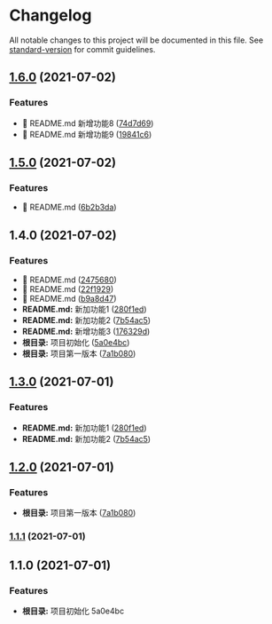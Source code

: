 # Changelog

All notable changes to this project will be documented in this file. See [standard-version](https://github.com/conventional-changelog/standard-version) for commit guidelines.

## [1.6.0](https://github.com/joycolu/git-flow/compare/v1.5.0...v1.6.0) (2021-07-02)


### Features

* 🎸 README.md 新增功能8 ([74d7d69](https://github.com/joycolu/git-flow/commit/74d7d690740643722de6df4e04ea98b4cb2b730e))
* 🎸 README.md 新增功能9 ([19841c6](https://github.com/joycolu/git-flow/commit/19841c67a62beca9e354524d1065cf60e523a255))

## [1.5.0](https://github.com/joycolu/git-flow/compare/v1.4.0...v1.5.0) (2021-07-02)


### Features

* 🎸 README.md ([6b2b3da](https://github.com/joycolu/git-flow/commit/6b2b3da70031707cd6d7f7d9b808f6f1727cd2e6))

## 1.4.0 (2021-07-02)


### Features

* 🎸 README.md ([2475680](https://github.com/joycolu/git-flow/commit/2475680fef6eb4673e0b63424776aa133181c98d))
* 🎸 README.md ([22f1929](https://github.com/joycolu/git-flow/commit/22f1929e170863b237fe207978aeac90f2fab99f))
* 🎸 README.md ([b9a8d47](https://github.com/joycolu/git-flow/commit/b9a8d474aa6f0ce3e4d2c715ceb640e0e9b659be))
* **README.md:** 新加功能1 ([280f1ed](https://github.com/joycolu/git-flow/commit/280f1ed54148b03176a412c95c612536f2e9cf48))
* **README.md:** 新加功能2 ([7b54ac5](https://github.com/joycolu/git-flow/commit/7b54ac5467e8bbc87990701fdd05de963be80ae5))
* **README.md:** 新增功能3 ([176329d](https://github.com/joycolu/git-flow/commit/176329d5fb7ceda2fc927f9f91f5603e0159a4ab))
* **根目录:** 项目初始化 ([5a0e4bc](https://github.com/joycolu/git-flow/commit/5a0e4bce5aa44526969e8977ecb134b52acb3e39))
* **根目录:** 项目第一版本 ([7a1b080](https://github.com/joycolu/git-flow/commit/7a1b080e5757fbad88e4f3eef578fb131f5ac94a))

## [1.3.0](https://github.com/joycolu/git-flow/compare/v1.2.0...v1.3.0) (2021-07-01)


### Features

* **README.md:** 新加功能1 ([280f1ed](https://github.com/joycolu/git-flow/commit/280f1ed54148b03176a412c95c612536f2e9cf48))
* **README.md:** 新加功能2 ([7b54ac5](https://github.com/joycolu/git-flow/commit/7b54ac5467e8bbc87990701fdd05de963be80ae5))

## [1.2.0](https://github.com/joycolu/git-flow/compare/v1.1.1...v1.2.0) (2021-07-01)


### Features

* **根目录:** 项目第一版本 ([7a1b080](https://github.com/joycolu/git-flow/commit/7a1b080e5757fbad88e4f3eef578fb131f5ac94a))

### [1.1.1](https://github.com/joycolu/git-flow/compare/v1.1.0...v1.1.1) (2021-07-01)

## 1.1.0 (2021-07-01)


### Features

* **根目录:** 项目初始化 5a0e4bc
